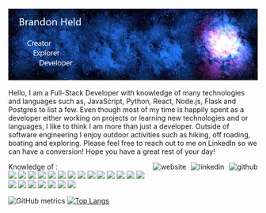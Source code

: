 ![Header](https://github.com/brandonheld/brandonheld/blob/main/githubprofile.jpg)

Hello,
I am a Full-Stack Developer with knowledge of many technologies and languages such as, JavaScript, Python, React, Node.js, Flask and Postgres to list a few. Even though most of my time is happily spent as a developer either working on projects or learning new technologies and or languages, I like to think I am more than just a developer. Outside of software engineering I enjoy outdoor activities such as hiking, off roading, boating and exploring. Please feel free to reach out to me on LinkedIn so we can have a conversion! Hope you have a great rest of your day!

[<img align="right"  src='https://cdn.jsdelivr.net/npm/simple-icons@3.0.1/icons/github.svg' alt='github' height='40' style="padding-left: 10px">](https://github.com/brandonheld) [<img align="right" src='https://cdn.jsdelivr.net/npm/simple-icons@3.0.1/icons/linkedin.svg' alt='linkedin' height='40' style="padding-left: 10px">](https://www.linkedin.com/in/brandon-held12/)  [<img align="right" src='https://cdn.jsdelivr.net/npm/simple-icons@3.0.1/icons/icloud.svg' alt='website' height='40'>](https://brandonheld.dev)  
  
Knowledge of :  
![](https://img.shields.io/badge/Linux-informational?style=plastic&logo=Linux&logoColor=white) ![](https://img.shields.io/badge/OS-Linux-informational?style=plastic&logo=Linux&logoColor=white) ![](https://img.shields.io/badge/OS-Linux-informational?style=plastic&logo=Linux&logoColor=white) ![](https://img.shields.io/badge/OS-Linux-informational?style=plastic&logo=Linux&logoColor=white) ![](https://img.shields.io/badge/OS-Linux-informational?style=plastic&logo=Linux&logoColor=white) ![](https://img.shields.io/badge/OS-Linux-informational?style=plastic&logo=Linux&logoColor=white) ![](https://img.shields.io/badge/OS-Linux-informational?style=plastic&logo=Linux&logoColor=white) ![](https://img.shields.io/badge/OS-Linux-informational?style=plastic&logo=Linux&logoColor=white) ![](https://img.shields.io/badge/OS-Linux-informational?style=plastic&logo=Linux&logoColor=white) ![](https://img.shields.io/badge/OS-Linux-informational?style=plastic&logo=Linux&logoColor=white) ![](https://img.shields.io/badge/OS-Linux-informational?style=plastic&logo=Linux&logoColor=white) ![](https://img.shields.io/badge/OS-Linux-informational?style=plastic&logo=Linux&logoColor=white) ![](https://img.shields.io/badge/OS-Linux-informational?style=plastic&logo=Linux&logoColor=white) ![](https://img.shields.io/badge/OS-Linux-informational?style=plastic&logo=Linux&logoColor=white) ![](https://img.shields.io/badge/OS-Linux-informational?style=plastic&logo=Linux&logoColor=white) ![](https://img.shields.io/badge/OS-Linux-informational?style=plastic&logo=Linux&logoColor=white) ![](https://img.shields.io/badge/OS-Linux-informational?style=plastic&logo=Linux&logoColor=white) ![](https://img.shields.io/badge/OS-Linux-informational?style=plastic&logo=Linux&logoColor=white) ![](https://img.shields.io/badge/OS-Linux-informational?style=plastic&logo=Linux&logoColor=white) ![](https://img.shields.io/badge/OS-Linux-informational?style=plastic&logo=Linux&logoColor=white) ![](https://img.shields.io/badge/OS-Linux-informational?style=plastic&logo=Linux&logoColor=white)

![GitHub metrics](https://metrics.lecoq.io/brandonheld)   [![Top Langs](https://github-readme-stats.vercel.app/api/top-langs/?username=brandonheld&theme=tokyonight)](https://github.com/anuraghazra/github-readme-stats)
